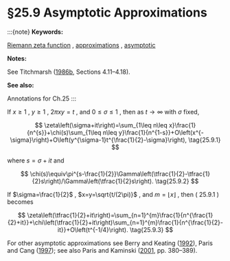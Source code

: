 # §25.9 Asymptotic Approximations

:::{note}
**Keywords:**

[Riemann zeta function](http://dlmf.nist.gov/search/search?q=Riemann%20zeta%20function) , [approximations](http://dlmf.nist.gov/search/search?q=approximations) , [asymptotic](http://dlmf.nist.gov/search/search?q=asymptotic)

**Notes:**

See Titchmarsh ([1986b](./bib/T.html#bib2255 "The Theory of the Riemann Zeta-Function"), Sections 4.11–4.18).

**See also:**

Annotations for Ch.25
:::

If $x\geq 1$ , $y\geq 1$ , $2\pi xy=t$ , and $0\leq\sigma\leq 1$ , then as $t\to\infty$ with $\sigma$ fixed,


<a id="E1"></a>
$$
\zeta\left(\sigma+it\right)=\sum_{1\leq n\leq x}\frac{1}{n^{s}}+\chi(s)\sum_{1\leq n\leq y}\frac{1}{n^{1-s}}+O\left(x^{-\sigma}\right)+O\left(y^{\sigma-1}t^{\frac{1}{2}-\sigma}\right), \tag{25.9.1}
$$

where $s=\sigma+it$ and


<a id="E2"></a>
$$
\chi(s)\equiv\pi^{s-\frac{1}{2}}\Gamma\left(\tfrac{1}{2}-\tfrac{1}{2}s\right)/\Gamma\left(\tfrac{1}{2}s\right). \tag{25.9.2}
$$

If $\sigma=\frac{1}{2}$ , $x=y=\sqrt{t/(2\pi)}$ , and $m=\left\lfloor x\right\rfloor$ , then ( 25.9.1 ) becomes


<a id="E3"></a>
$$
\zeta\left(\tfrac{1}{2}+it\right)=\sum_{n=1}^{m}\frac{1}{n^{\frac{1}{2}+it}}+\chi\left(\tfrac{1}{2}+it\right)\sum_{n=1}^{m}\frac{1}{n^{\frac{1}{2}-it}}+O\left(t^{-1/4}\right). \tag{25.9.3}
$$

For other asymptotic approximations see Berry and Keating ([1992](./bib/B.html#bib259 "A new asymptotic representation for ⁢ ζ ( + 1 2 ⁢ i t ) and quantum spectral determinants")), Paris and Cang ([1997](./bib/P.html#bib1844 "An asymptotic representation for ⁢ ζ ( + 1 2 ⁢ i t )")); see also Paris and Kaminski ([2001](./bib/P.html#bib1845 "Asymptotics and Mellin-Barnes Integrals"), pp. 380–389).
